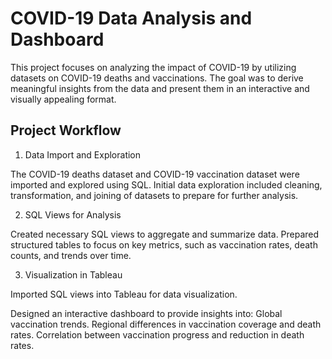 # COVID-19 Data Analysis and Dashboard

This project focuses on analyzing the impact of COVID-19 by utilizing datasets on COVID-19 deaths and vaccinations. The goal was to derive meaningful insights from the data and present them in an interactive and visually appealing format.

## Project Workflow

1. Data Import and Exploration
 
The COVID-19 deaths dataset and COVID-19 vaccination dataset were imported and explored using SQL.
Initial data exploration included cleaning, transformation, and joining of datasets to prepare for further analysis.

2. SQL Views for Analysis
 
Created necessary SQL views to aggregate and summarize data.
Prepared structured tables to focus on key metrics, such as vaccination rates, death counts, and trends over time.

3. Visualization in Tableau

Imported SQL views into Tableau for data visualization.

Designed an interactive dashboard to provide insights into:
Global vaccination trends.
Regional differences in vaccination coverage and death rates.
Correlation between vaccination progress and reduction in death rates.

